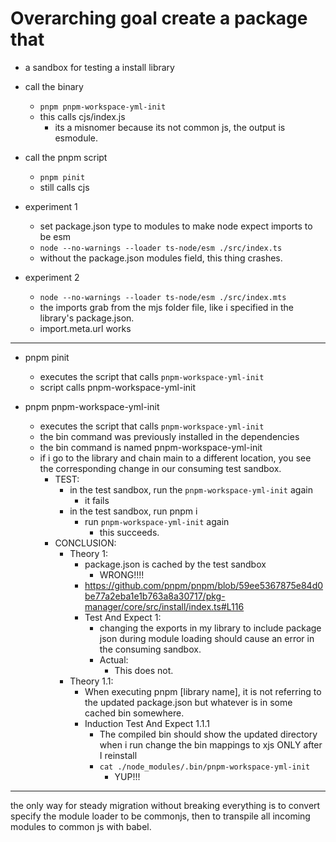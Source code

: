 # Overarching goal create a package that

* a sandbox for testing a install library

* call the binary
  * `pnpm pnpm-workspace-yml-init`
  * this calls cjs/index.js
    * its a misnomer because its not common js, the output is esmodule.
* call the pnpm script
  * `pnpm pinit`
  * still calls cjs

* experiment 1
  * set package.json type to modules to make node expect imports to be esm
  * `node --no-warnings --loader ts-node/esm ./src/index.ts`
  * without the package.json modules field, this thing crashes.

* experiment 2
  * `node --no-warnings --loader ts-node/esm ./src/index.mts`
  * the imports grab from the mjs folder file, like i specified in the library's package.json.
  * import.meta.url works

---

* pnpm pinit
  * executes the script that calls `pnpm-workspace-yml-init`
  * script calls pnpm-workspace-yml-init

* pnpm pnpm-workspace-yml-init
  * executes the script that calls `pnpm-workspace-yml-init`
  * the bin command was previously installed in the dependencies
  * the bin command is named pnpm-workspace-yml-init
  * if i go to the library and chain main to a different location, you see the corresponding change in our consuming test sandbox.
    * TEST:
      * in the test sandbox, run the `pnpm-workspace-yml-init` again
        * it fails
      * in the test sandbox, run pnpm i
        * run `pnpm-workspace-yml-init` again
          * this succeeds.
    * CONCLUSION:
      * Theory 1:
        * package.json is cached by the test sandbox
          * WRONG!!!!
        * <https://github.com/pnpm/pnpm/blob/59ee5367875e84d0be77a2eba1e1b763a8a30717/pkg-manager/core/src/install/index.ts#L116>
        * Test And Expect 1:
          * changing the exports in my library to include package json during module loading should cause an error in the consuming sandbox.
          * Actual:
            * This does not.
      * Theory 1.1:
        * When executing pnpm [library name], it is not referring to the updated package.json but whatever is in some cached bin somewhere.
        * Induction Test And Expect 1.1.1
          * The compiled bin should show the updated directory when i run change the bin mappings to xjs ONLY after I reinstall
          * `cat ./node_modules/.bin/pnpm-workspace-yml-init`
            * YUP!!!

---

the only way for steady migration without breaking everything is to convert specify the module loader to be commonjs, then to transpile all incoming modules to common js with babel.
